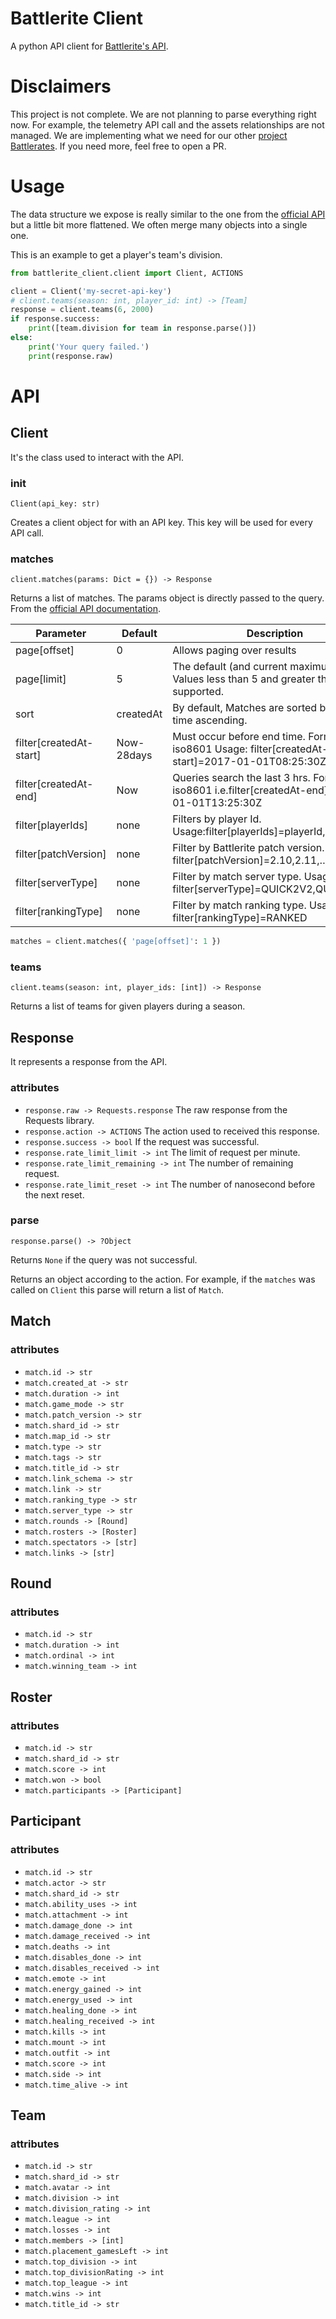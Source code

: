 # Battlerite Client
A python API client for
[Battlerite's API](https://battlerite-docs.readthedocs.io).

# Disclaimers
This project is not complete. We are not planning to parse everything right now.
For example, the telemetry API call and the assets relationships are not
managed. We are implementing what we need for our other
[project Battlerates](https://github.com/DrPandemic/battlerates). If you need
more, feel free to open a PR.

# Usage
The data structure we expose is really similar to the one from the
[official API](https://battlerite-docs.readthedocs.io) but a little bit more
flattened. We often merge many objects into a single one.

This is an example to get a player's team's division.
```python
from battlerite_client.client import Client, ACTIONS

client = Client('my-secret-api-key')
# client.teams(season: int, player_id: int) -> [Team]
response = client.teams(6, 2000)
if response.success:
    print([team.division for team in response.parse()])
else:
    print('Your query failed.')
    print(response.raw)
```

# API
## Client
It's the class used to interact with the API.

### __init__
`Client(api_key: str)`

Creates a client object for with an API key. This key will be used for every
API call.

### matches
`client.matches(params: Dict = {}) -> Response`

Returns a list of matches. The params object is directly passed to the query.
From the [official API documentation](https://battlerite-docs.readthedocs.io/en/master/matches/matches.html).

Parameter               | Default    | Description
----------------------- | ---------- | ------------------------------------------------------------------------------------------------
page[offset]            | 0          | Allows paging over results
page[limit]             | 5          | The default (and current maximum) is 5. Values less than 5 and greater than 1 are supported.
sort                    | createdAt  | By default, Matches are sorted by creation time ascending.
filter[createdAt-start] | Now-28days | Must occur before end time. Format is iso8601 Usage: filter[createdAt-start]=2017-01-01T08:25:30Z
filter[createdAt-end]   | Now        | Queries search the last 3 hrs. Format is iso8601 i.e.filter[createdAt-end]=2017-01-01T13:25:30Z
filter[playerIds]       | none       | Filters by player Id. Usage:filter[playerIds]=playerId,playerId,…
filter[patchVersion]    | none       | Filter by Battlerite patch version. Usage: filter[patchVersion]=2.10,2.11,…
filter[serverType]      | none       | Filter by match server type. Usage: filter[serverType]=QUICK2V2,QUICK3v3,…
filter[rankingType]     | none       | Filter by match ranking type. Usage: filter[rankingType]=RANKED

```python
matches = client.matches({ 'page[offset]': 1 })
```

### teams
`client.teams(season: int, player_ids: [int]) -> Response`

Returns a list of teams for given players during a season.

## Response
It represents a response from the API.

### attributes
- `response.raw -> Requests.response` The raw response from the Requests
library.
- `response.action -> ACTIONS` The action used to received this response.
- `response.success -> bool` If the request was successful.
- `response.rate_limit_limit -> int` The limit of request per minute.
- `response.rate_limit_remaining -> int` The number of remaining request.
- `response.rate_limit_reset -> int` The number of nanosecond before the next
reset.

### parse
`response.parse() -> ?Object`

Returns `None` if the query was not successful.

Returns an object according to the action. For example, if the `matches` was
called on `Client` this parse will return a list of `Match`.

## Match
### attributes
- `match.id -> str`
- `match.created_at -> str`
- `match.duration -> int`
- `match.game_mode -> str`
- `match.patch_version -> str`
- `match.shard_id -> str`
- `match.map_id -> str`
- `match.type -> str`
- `match.tags -> str`
- `match.title_id -> str`
- `match.link_schema -> str`
- `match.link -> str`
- `match.ranking_type -> str`
- `match.server_type -> str`
- `match.rounds -> [Round]`
- `match.rosters -> [Roster]`
- `match.spectators -> [str]`
- `match.links -> [str]`

## Round
### attributes
- `match.id -> str`
- `match.duration -> int`
- `match.ordinal -> int`
- `match.winning_team -> int`

## Roster
### attributes
- `match.id -> str`
- `match.shard_id -> str`
- `match.score -> int`
- `match.won -> bool`
- `match.participants -> [Participant]`

## Participant
### attributes
- `match.id -> str`
- `match.actor -> str`
- `match.shard_id -> str`
- `match.ability_uses -> int`
- `match.attachment -> int`
- `match.damage_done -> int`
- `match.damage_received -> int`
- `match.deaths -> int`
- `match.disables_done -> int`
- `match.disables_received -> int`
- `match.emote -> int`
- `match.energy_gained -> int`
- `match.energy_used -> int`
- `match.healing_done -> int`
- `match.healing_received -> int`
- `match.kills -> int`
- `match.mount -> int`
- `match.outfit -> int`
- `match.score -> int`
- `match.side -> int`
- `match.time_alive -> int`

## Team
### attributes
- `match.id -> str`
- `match.shard_id -> str`
- `match.avatar -> int`
- `match.division -> int`
- `match.division_rating -> int`
- `match.league -> int`
- `match.losses -> int`
- `match.members -> [int]`
- `match.placement_gamesLeft -> int`
- `match.top_division -> int`
- `match.top_divisionRating -> int`
- `match.top_league -> int`
- `match.wins -> int`
- `match.title_id -> str`
